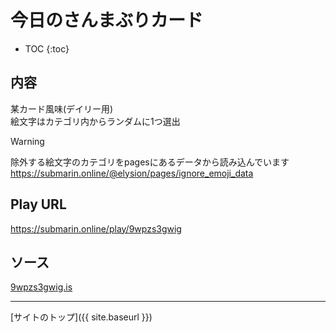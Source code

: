 # 今日のさんまぶりカード

* TOC
{:toc}

## 内容
某カード風味(デイリー用)  
絵文字はカテゴリ内からランダムに1つ選出

> [!WARNING]
> 除外する絵文字のカテゴリをpagesにあるデータから読み込んでいます
> https://submarin.online/@elysion/pages/ignore_emoji_data

## Play URL

https://submarin.online/play/9wpzs3gwig

## ソース

[9wpzs3gwig.is](./../../src/submarin/9wpzs3gwig.is)

----

[サイトのトップ]({{ site.baseurl }})
